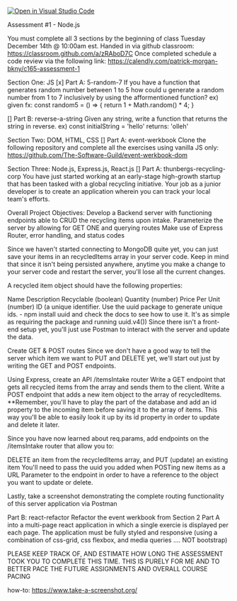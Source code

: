 [![Open in Visual Studio Code](https://classroom.github.com/assets/open-in-vscode-f059dc9a6f8d3a56e377f745f24479a46679e63a5d9fe6f495e02850cd0d8118.svg)](https://classroom.github.com/online_ide?assignment_repo_id=6569459&assignment_repo_type=AssignmentRepo)

Assessment #1 - Node.js

You must complete all 3 sections by the beginning of class Tuesday  
December 14th @ 10:00am est. Handed in via github classroom: https://classroom.github.com/a/zRAboD7C
Once completed schedule a code review via the following link: https://calendly.com/patrick-morgan-bkny/c165-assessment-1

Section One: JS
[x] Part A: 5-random-7
  If you have a function that generates random number between 1 to 5 
  how could u generate a random number from 1 to 7 inclusively by using 
  the afformentioned function?
  ex) given fx: 
  const random5 = () => {
    return 1 + Math.random() * 4;
  }
  
[] Part B: reverse-a-string
   Given any string, write a function that returns the string in reverse.
   ex) 
   const initialString = 'hello' returns: 'olleh'
  
  
Section Two: DOM, HTML, CSS
[] Part A: event-werkbook
   Clone the following repository and complete all the exercises using vanilla 
   JS only: https://github.com/The-Software-Guild/event-werkbook-dom
  
Section Three: Node.js, Express.js, React.js
[] Part A: thunbergs-recycling-corp
   You have just started working at an early-stage high-growth startup that has been tasked with a global recycling initiative. 
   Your job as a junior developer is to create an application wherein you can track your local team's efforts.
  
  Overall Project Objectives:
  Develop a Backend server with functioning endpoints able to CRUD the recycling items upon intake.
  Parameterize the server by allowing for GET ONE and querying routes
  Make use of Express Router, error handling, and status codes
  
  Since we haven't started connecting to MongoDB quite yet, you can just save your items in an recycledItems 
  array in your server code. Keep in mind that since it isn't being persisted anywhere, anytime you make a change 
  to your server code and restart the server, you'll lose all the current changes.
  
  A recycled item object should have the following properties:
  
  Name
  Description
  Recyclable (boolean)
  Quantity (number)
  Price Per Unit (number)
  ID (a unique identifier. Use the uuid package to generate unique ids. - npm install uuid and check the docs to see how to use it. 
  It's as simple as requiring the package and running uuid.v4())
  Since there isn't a front-end setup yet, you'll just use Postman to interact with the server and update the data.
  
  Create GET & POST routes
  Since we don't have a good way to tell the server which item we want to PUT and DELETE yet, we'll start out just by writing the GET and POST endpoints.
  
  Using Express, create an API  /itemsIntake router
  Write a GET endpoint that gets all recycled items from the array and sends them to the client.
  Write a POST endpoint that adds a new item object to the array of recycledItems.
  **Remember, you'll have to play the part of the database and add an id property to the incoming item before saving it to the array of items. 
  This way you'll be able to easily look it up by its id property in order to update and delete it later.
  
  Since you have now learned about req.params, add endpoints on the /itemsIntake router that allow you to:
  
  DELETE an item from the recycledItems array, and
  PUT (update) an existing item
  You'll need to pass the uuid you added when POSTing new items as a URL Parameter to the endpoint in order to have a reference to the object you want to update or delete.
  
  Lastly, take a screenshot demonstrating the complete routing functionality of this server application via Postman
  
  Part B: react-refactor
  Refactor the event werkbook from Section 2 Part A into a multi-page react application in which a single exercie is displayed per each page.
  The application must be fully styled and responsive (using a combination of css-grid, css flexbox, and media queries .... NOT bootstrap)
  
  PLEASE KEEP TRACK OF, AND ESTIMATE HOW LONG THE ASSESSMENT TOOK YOU TO COMPLETE THIS TIME. 
  THIS IS PURELY FOR ME AND TO BETTER PACE THE FUTURE ASSIGNMENTS AND OVERALL COURSE PACING
  
  how-to:
  https://www.take-a-screenshot.org/